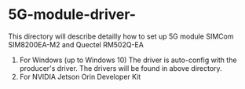 # 5G-module-driver-
This directory will describe detailly how to set up 5G module SIMCom SIM8200EA-M2 and Quectel RM502Q-EA
1. For Windows (up to Windows 10)
The driver is auto-config with the producer's driver. The drivers will be found in above directory.
2. For NVIDIA Jetson Orin Developer Kit
